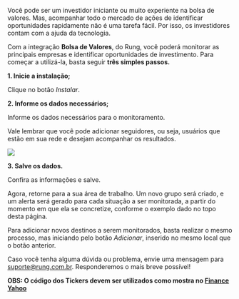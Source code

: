 Você pode ser um investidor iniciante ou muito experiente na bolsa de valores. Mas, acompanhar todo o mercado de ações de identificar oportunidades rapidamente não é uma tarefa fácil. Por isso, os investidores contam com a ajuda da tecnologia.

Com a integração **Bolsa de Valores**, do Rung, você poderá monitorar as principais empresas e identificar oportunidades de investimento. Para começar a utilizá-la, basta seguir **três simples passos.**

**1. Inicie a instalação;**

Clique no botão *Instalar*.

**2. Informe os dados necessários;**

Informe os dados necessários para o monitoramento.

Vale lembrar que você pode adicionar seguidores, ou seja, usuários que estão em sua rede e desejam acompanhar os resultados.

![](https://i.imgur.com/ELSDCCJ.png)

**3. Salve os dados.**

Confira as informações e salve.

Agora, retorne para a sua área de trabalho. Um novo grupo será criado, e um alerta será gerado para cada situação a ser monitorada, a partir do momento em que ela se concretize, conforme o exemplo dado no topo desta página.

Para adicionar novos destinos a serem monitorados, basta realizar o mesmo processo, mas iniciando pelo botão *Adicionar*, inserido no mesmo local que o botão anterior.

Caso você tenha alguma dúvida ou problema, envie uma mensagem para suporte@rung.com.br. Responderemos o mais breve possível!

**OBS: O código dos Tickers devem ser utilizados como mostra no [Finance Yahoo](https://finance.yahoo.com/quote/TOTS3.SA?p=TOTS3.SA)**